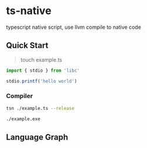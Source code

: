 # ts-native

typescript native script, use llvm compile to native code

## Quick Start

> touch example.ts

```ts
import { stdio } from 'libc'

stdio.printf('hello world')
```

### Compiler

```bash
tsn ./example.ts --release

./example.exe
```

## Language Graph
